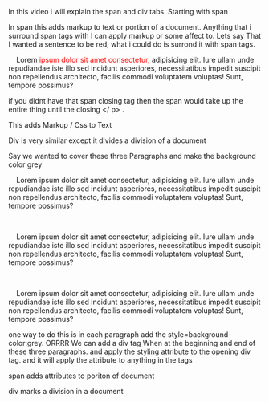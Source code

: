 

In this video i will explain the span and div tabs. Starting with span


In span this adds markup to text or portion of a document. Anything that i surround span tags with I can apply markup or some affect to.  Lets say That I wanted a sentence to be red, what i could do is surrond it with span tags. 


<p>

    Lorem <span style="color:red">ipsum dolor sit amet consectetur,</span> adipisicing elit. Iure ullam unde repudiandae iste illo sed incidunt asperiores, necessitatibus impedit suscipit non repellendus architecto, facilis commodi voluptatem voluptas! Sunt, tempore possimus?

</p>


if you didnt have that span closing tag then the span would take up the entire thing until the closing </ p> . 

This adds Markup / Css to Text



Div is very similar except it divides a division of a document 

Say we wanted to cover these three Paragraphs and make the background color grey 

<p>

    Lorem ipsum dolor sit amet consectetur, adipisicing elit. Iure ullam unde repudiandae iste illo sed incidunt asperiores, necessitatibus impedit suscipit non repellendus architecto, facilis commodi voluptatem voluptas! Sunt, tempore possimus?

</p>

<br>

<p>

    Lorem ipsum dolor sit amet consectetur, adipisicing elit. Iure ullam unde repudiandae iste illo sed incidunt asperiores, necessitatibus impedit suscipit non repellendus architecto, facilis commodi voluptatem voluptas! Sunt, tempore possimus?

</p>

<br>

<p>

    Lorem ipsum dolor sit amet consectetur, adipisicing elit. Iure ullam unde repudiandae iste illo sed incidunt asperiores, necessitatibus impedit suscipit non repellendus architecto, facilis commodi voluptatem voluptas! Sunt, tempore possimus?

</p>


one way to do this is in each paragraph add the style=background-color:grey. ORRRR We can add a div tag When at the beginning and end of these three paragraphs. and apply the styling attribute to the opening div tag. and it will apply the attribute to anything in the tags


span adds attributes to poriton of document 


div marks a division in a document 